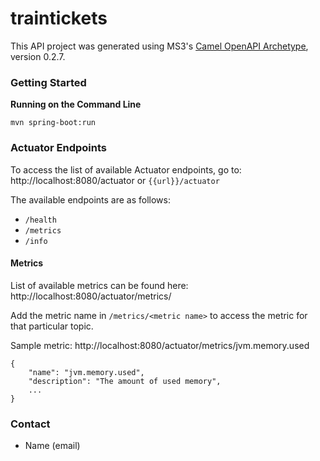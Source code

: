 # traintickets

This API project was generated using MS3's [Camel OpenAPI Archetype](https://github.com/MS3Inc/camel-archetypes), version 0.2.7.

### Getting Started

**Running on the Command Line**

```
mvn spring-boot:run
```

<!-- 
**Running Locally using IDE**

This project uses Spring profiles, and corresponding traintickets-<env>.yaml files.

Use the following environment variables: 
   * ```spring.profiles.active=<env>```
   * ```spring.config.name=traintickets```

**Running on Command Line**

```
mvn spring-boot:run -Dspring-boot.run.profiles=<env> -Dspring-boot.run.arguments="--spring.config.name=traintickets"
```
-->

### Actuator Endpoints

To access the list of available Actuator endpoints, go to: http://localhost:8080/actuator or `{{url}}/actuator`

The available endpoints are as follows:

* `/health`
* `/metrics`
* `/info`

#### Metrics

List of available metrics can be found here: http://localhost:8080/actuator/metrics/

Add the metric name in `/metrics/<metric name>` to access the metric for that particular topic.

Sample metric: http://localhost:8080/actuator/metrics/jvm.memory.used

```
{
    "name": "jvm.memory.used",
    "description": "The amount of used memory",
    ...
}
```

### Contact

* Name (email)